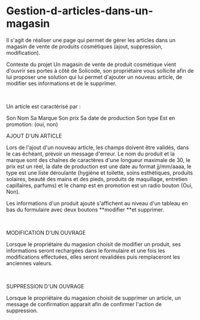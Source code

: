 # Gestion-d-articles-dans-un-magasin
Il s'agit de réaliser une page qui permet de gérer les articles dans un magasin de vente de produits cosmétiques (ajout, suppression, modification).


Contexte du projet
Un magasin de vente de produit cosmétique vient d'ouvrir ses portes à côté de Solicode, son propriétaire vous sollicite afin de lui proposer une solution qui lui permet d'ajouter un nouveau article, de modifier ses informations et de le supprimer.

​

Un article est caractérisé par :

Son Nom
Sa Marque
Son prix
Sa date de production
Son type
Est en promotion: (oui, non)
​

AJOUT D'UN ARTICLE

Lors de l'ajout d'un nouveau article, les champs doivent être validés, dans le cas échéant, prévoir un message d'erreur. Le nom du produit et la marque sont des chaînes de caractères d'une longueur maximale de 30, le prix est un réel, la date de production est une date au format jj/mm/aaaa, le type est une liste déroulante (hygiène et toilette, soins esthétiques, produits solaires, beauté des mains et des pieds, produits de maquillage, entretien capillaires, parfums) et le champ est en promotion est un radio bouton (Oui, Non).

Les informations d'un produit ajouté s'affichent au niveau d'un tableau en bas du formulaire avec deux boutons **modifier **et supprimer.

​

MODIFICATION D'UN OUVRAGE

Lorsque le propriétaire du magasion choisit de modifier un produit, ses informations seront rechargées dans le formulaire et une fois les modifications effectuées, elles seront revalidées puis remplaceront les anciennes valeurs.

​

SUPPRESSION D'UN OUVRAGE

Lorsque le propriétaire du magasion choisit de supprimer un article, un message de confirmation apparait afin de confirmer l'action de suppression.
